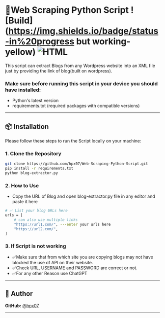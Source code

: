 # 🚀Web Scraping Python Script ![Build](https://img.shields.io/badge/status-in%20progress but working-yellow) ![HTML](https://img.shields.io/badge/built%20with-Python-orange) 

This script can extract Blogs from any Wordpress website into an XML file just by providing the link of blog(built on wordpress). <br>
### Make sure before running this script in your device you should have installed:<br>
  - Python's latest version<br>
  - requirements.txt (required packages with compatible versions)
  
---

## 📦 Installation

Please follow these steps to run the Script locally on your machine:

### 1. Clone the Repository

```bash
git clone https://github.com/hpx07/Web-Scraping-Python-Script.git
pip install -r requirements.txt
python blog-extractor.py
```
### 2. How to Use
- Copy the URL of Blog and open blog-extractor.py file in any editor and paste it here

```bash
# ✅ List your blog URLs here
urls = [
    # can also use multiple links
    "https://url1.com/", ---enter your urls here
    "https://url2.com/", 
]
```
### 3. If Script is not working
- ✅Make sure that from which site you are copying blogs may not have blocked the use of API on their website.
- ✅Check URL, USERNAME and PASSWORD are correct or not.
- ✅For any other Reason use ChatGPT

---

## 🙋 Author

**GitHub:** [@hpx07](https://github.com/hpx07)  

---
